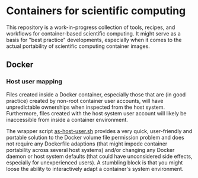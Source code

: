 # Containers for scientific computing

This repository is a work-in-progress collection of tools, recipes, and workflows for container-based scientific computing. It might serve as a basis for "best practice" developments, especially when it comes to the actual portability of scientific computing container images.

## Docker

### Host user mapping

Files created inside a Docker container, especially those that are (in good practice) created by non-root container user accounts, will have unpredictable ownerships when inspected from the host system.
Furthermore, files created with the host system user account will likely be inaccessible from inside a container environment.

The wrapper script [as-host-user.sh](as-host-user.sh) provides a very quick, user-friendly and portable solution to the Docker volume file permission problem and does not require any Dockerfile adaptions (that might impede container portability across several host systems) and/or changing any Docker daemon or host system defaults (that could have unconsidered side effects, especially for unexperienced users).
A stumbling block is that you might loose the ability to interactively adapt a container's system environment.

